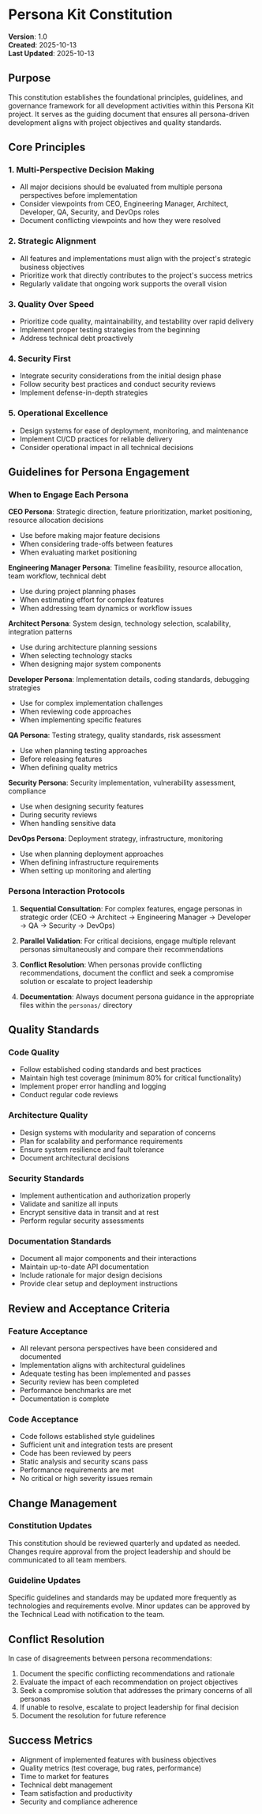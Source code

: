 # Persona Kit Constitution

**Version**: 1.0  
**Created**: 2025-10-13  
**Last Updated**: 2025-10-13

## Purpose

This constitution establishes the foundational principles, guidelines, and governance framework for all development activities within this Persona Kit project. It serves as the guiding document that ensures all persona-driven development aligns with project objectives and quality standards.

## Core Principles

### 1. Multi-Perspective Decision Making
- All major decisions should be evaluated from multiple persona perspectives before implementation
- Consider viewpoints from CEO, Engineering Manager, Architect, Developer, QA, Security, and DevOps roles
- Document conflicting viewpoints and how they were resolved

### 2. Strategic Alignment
- All features and implementations must align with the project's strategic business objectives
- Prioritize work that directly contributes to the project's success metrics
- Regularly validate that ongoing work supports the overall vision

### 3. Quality Over Speed
- Prioritize code quality, maintainability, and testability over rapid delivery
- Implement proper testing strategies from the beginning
- Address technical debt proactively

### 4. Security First
- Integrate security considerations from the initial design phase
- Follow security best practices and conduct security reviews
- Implement defense-in-depth strategies

### 5. Operational Excellence
- Design systems for ease of deployment, monitoring, and maintenance
- Implement CI/CD practices for reliable delivery
- Consider operational impact in all technical decisions

## Guidelines for Persona Engagement

### When to Engage Each Persona

**CEO Persona**: Strategic direction, feature prioritization, market positioning, resource allocation decisions
- Use before making major feature decisions
- When considering trade-offs between features
- When evaluating market positioning

**Engineering Manager Persona**: Timeline feasibility, resource allocation, team workflow, technical debt
- Use during project planning phases
- When estimating effort for complex features
- When addressing team dynamics or workflow issues

**Architect Persona**: System design, technology selection, scalability, integration patterns
- Use during architecture planning sessions
- When selecting technology stacks
- When designing major system components

**Developer Persona**: Implementation details, coding standards, debugging strategies
- Use for complex implementation challenges
- When reviewing code approaches
- When implementing specific features

**QA Persona**: Testing strategy, quality standards, risk assessment
- Use when planning testing approaches
- Before releasing features
- When defining quality metrics

**Security Persona**: Security implementation, vulnerability assessment, compliance
- Use when designing security features
- During security reviews
- When handling sensitive data

**DevOps Persona**: Deployment strategy, infrastructure, monitoring
- Use when planning deployment approaches
- When defining infrastructure requirements
- When setting up monitoring and alerting

### Persona Interaction Protocols

1. **Sequential Consultation**: For complex features, engage personas in strategic order (CEO → Architect → Engineering Manager → Developer → QA → Security → DevOps)

2. **Parallel Validation**: For critical decisions, engage multiple relevant personas simultaneously and compare their recommendations

3. **Conflict Resolution**: When personas provide conflicting recommendations, document the conflict and seek a compromise solution or escalate to project leadership

4. **Documentation**: Always document persona guidance in the appropriate files within the `personas/` directory

## Quality Standards

### Code Quality
- Follow established coding standards and best practices
- Maintain high test coverage (minimum 80% for critical functionality)
- Implement proper error handling and logging
- Conduct regular code reviews

### Architecture Quality
- Design systems with modularity and separation of concerns
- Plan for scalability and performance requirements
- Ensure system resilience and fault tolerance
- Document architectural decisions

### Security Standards
- Implement authentication and authorization properly
- Validate and sanitize all inputs
- Encrypt sensitive data in transit and at rest
- Perform regular security assessments

### Documentation Standards
- Document all major components and their interactions
- Maintain up-to-date API documentation
- Include rationale for major design decisions
- Provide clear setup and deployment instructions

## Review and Acceptance Criteria

### Feature Acceptance
- All relevant persona perspectives have been considered and documented
- Implementation aligns with architectural guidelines
- Adequate testing has been implemented and passes
- Security review has been completed
- Performance benchmarks are met
- Documentation is complete

### Code Acceptance
- Code follows established style guidelines
- Sufficient unit and integration tests are present
- Code has been reviewed by peers
- Static analysis and security scans pass
- Performance requirements are met
- No critical or high severity issues remain

## Change Management

### Constitution Updates
This constitution should be reviewed quarterly and updated as needed. Changes require approval from the project leadership and should be communicated to all team members.

### Guideline Updates
Specific guidelines and standards may be updated more frequently as technologies and requirements evolve. Minor updates can be approved by the Technical Lead with notification to the team.

## Conflict Resolution

In case of disagreements between persona recommendations:
1. Document the specific conflicting recommendations and rationale
2. Evaluate the impact of each recommendation on project objectives
3. Seek a compromise solution that addresses the primary concerns of all personas
4. If unable to resolve, escalate to project leadership for final decision
5. Document the resolution for future reference

## Success Metrics

- Alignment of implemented features with business objectives
- Quality metrics (test coverage, bug rates, performance)
- Time to market for features
- Technical debt management
- Team satisfaction and productivity
- Security and compliance adherence